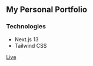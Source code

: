 ## My Personal Portfolio


### Technologies
* Next.js 13
* Tailwind CSS

[Live](https://portfolio-website-fxrur3dr4-alaminsahed.vercel.app/)
